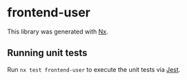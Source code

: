 # frontend-user

This library was generated with [Nx](https://nx.dev).

## Running unit tests

Run `nx test frontend-user` to execute the unit tests via [Jest](https://jestjs.io).

